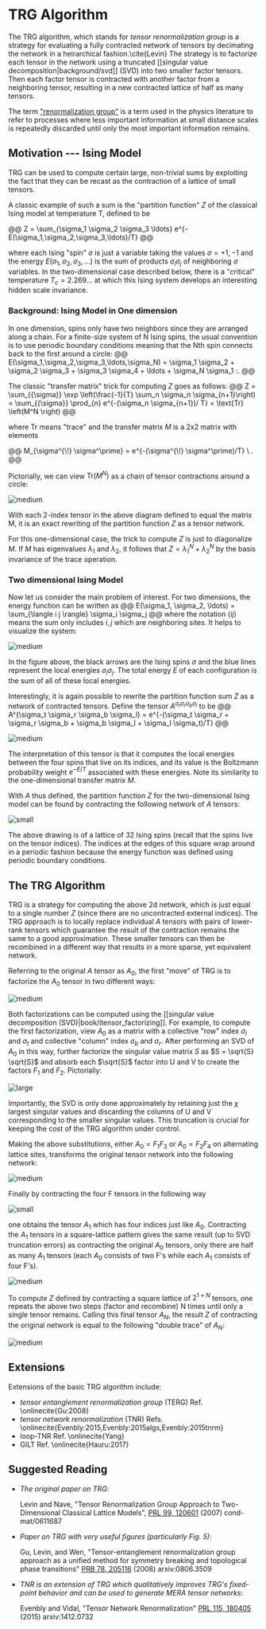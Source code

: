 # TRG Algorithm

<!--TOC-->

The TRG algorithm, which stands for _tensor renormalization group_
is a strategy for evaluating a fully contracted network of tensors
by decimating the network in a heirarchical fashion.\cite{Levin} 
The strategy is to factorize each tensor in the network using a truncated
[[singular value decomposition|background/svd]] (SVD) into two smaller
factor tensors. Then each factor tensor is contracted with another factor
from a neighboring tensor, resulting in a new contracted lattice of half 
as many tensors.

The term ["renormalization group"](https://websites.pmc.ucsc.edu/~wrs/Project/2014-summer%20seminar/Renorm/Wilson-many%20scales-Sci%20Am-79.pdf) is a term used in the physics
literature to refer to processes where less important 
information at small distance scales is repeatedly discarded until only the 
most important information remains.

## Motivation --- Ising Model

TRG can be used to compute certain large, non-trivial sums by exploiting
the fact that they can be recast as the contraction of a lattice of small tensors.

A classic example of such a sum is the "partition function" $Z$ of the classical Ising
model at temperature T, defined to be

@@
Z = \sum_{\sigma_1 \sigma_2 \sigma_3 \ldots} e^{-E(\sigma_1,\sigma_2,\sigma_3,\ldots)/T}
@@

where each Ising "spin" $\sigma$ is just a variable taking the values $\sigma = +1, -1$ and the energy
$E(\sigma_1,\sigma_2,\sigma_3,\ldots)$ is the sum of products $\sigma_i \sigma_j$ of 
neighboring $\sigma$ variables.
In the two-dimensional case described below, there is a "critical" temperature $T_c=2.269\ldots$
at which this Ising system develops an interesting hidden scale invariance.


### Background: Ising Model in One dimension

In one dimension, spins only have two neighbors since they are arranged along a chain.
For a finite-size system of N Ising spins, the usual convention is to use periodic boundary conditions 
meaning that the Nth spin connects back to the first around a circle:
@@
E(\sigma_1,\sigma_2,\sigma_3,\ldots,\sigma_N) 
 = \sigma_1 \sigma_2 + \sigma_2 \sigma_3 + \sigma_3 \sigma_4 + \ldots + \sigma_N \sigma_1 \:.
@@

The classic "transfer matrix" trick for computing $Z$ goes as follows:
@@
Z = \sum_{\{\sigma\}} \exp \left(\frac{-1}{T} \sum_n \sigma_n \sigma_{n+1}\right)
 = \sum_{\{\sigma\}} \prod_{n} e^{-(\sigma_n \sigma_{n+1})/ T}
 = \text{Tr} \left(M^N \right)
@@

where $\text{Tr}$ means "trace" and the transfer matrix $M$ is a 2x2 matrix with elements

@@
M_{\sigma^{\\!} \sigma^\prime} = e^{-(\sigma^{\\!} \sigma^\prime)/T} \ .
@@

Pictorially, we can view $\text{Tr}\left(M^N\right)$ as a chain of tensor contractions around a
circle:

![medium](TRG_1dIsingZ.png)

With each 2-index tensor in the above diagram defined to equal the matrix M, it is an exact
rewriting of the partition function $Z$ as a tensor network.

For this one-dimensional case, the trick to compute $Z$ is just to diagonalize $M$. 
If $M$ has eigenvalues $\lambda_1$ and $\lambda_2$, it follows that 
$Z = \lambda_1^N + \lambda_2^N$ by the basis invariance of the trace operation.

###  Two dimensional Ising Model

Now let us consider the main problem of interest. For two dimensions, the energy function
can be written as
@@
E(\sigma_1, \sigma_2, \ldots) = \sum_{\langle i j \rangle} \sigma_i \sigma_j
@@
where the notation $\langle i j \rangle$ means the sum only includes $i,j$ which are
neighboring sites. It helps to visualize the system:

![medium](TRG_2dIsingZ.png)

In the figure above, the black arrows are the Ising spins $\sigma$ and the 
blue lines represent the local energies $\sigma_i \sigma_j$.
The total energy $E$ of each configuration is the sum of all of these local energies.


Interestingly, it is again possible to rewrite the partition function sum
$Z$ as a network of contracted tensors. Define the tensor $A^{\sigma_t \sigma_r \sigma_b \sigma_l}$
to be 
@@
A^{\sigma_t \sigma_r \sigma_b \sigma_l} = e^{-(\sigma_t \sigma_r + \sigma_r \sigma_b + \sigma_b \sigma_l + \sigma_l \sigma_t)/T}
@@

![medium](TRG_Atensor.png)

The interpretation of this tensor is that it computes the local energies between the four spins that
live on its indices, and its value is the Boltzmann probability weight $e^{-E/T}$ associated with
these energies. Note its similarity to the one-dimensional transfer matrix $M$.

With $A$ thus defined, the partition function $Z$ for the two-dimensional Ising model can
be found by contracting the following network of $A$ tensors:

![small](TRG_2dPeriodic.png)

The above drawing is of a lattice of 32 Ising spins (recall that the spins live on
the tensor indices). The indices at the edges of this square wrap around in a periodic
fashion because the energy function was defined using periodic boundary conditions.

## The TRG Algorithm

TRG is a strategy for computing the above 2d network, which is just equal to a single number $Z$
(since there are no uncontracted external indices). The TRG approach is to locally replace 
individual $A$ tensors with pairs of lower-rank tensors which guarantee the result of the contraction
remains the same to a good approximation. These smaller tensors can then be recombined in a different 
way that results in a more sparse, yet equivalent network.

Referring to the original $A$ tensor as $A_0$, the first "move" of 
TRG is to factorize the $A_0$ tensor in two different ways:

![medium](TRG_factor2ways.png)

Both factorizations can be computed using the [[singular value decomposition (SVD)|book/itensor_factorizing]].
For example, to compute the first factorization, view $A_0$ as a matrix with a collective "row"
index $\sigma_l$ and $\sigma_t$ and collective "column" index $\sigma_b$ and $\sigma_r$. 
After performing an SVD of $A_0$ in this way, further factorize the singular value matrix $S$ as $S = \sqrt{S} \sqrt{S}$ and 
absorb each $\sqrt{S}$ factor into 
U and V to create the factors $F_1$ and $F_2$. Pictorially:

![large](TRG_factorizing.png)

Importantly, the SVD is only done approximately by retaining just the $\chi$ largest singular
values and discarding the columns of U and V corresponding to the smaller singular values.
This truncation is crucial for keeping the cost of the TRG algorithm under control.

Making the above substitutions, either
$A_0=F_1 F_3$ or $A_0=F_2 F_4$ on alternating lattice sites, transforms the
original tensor network into the following network:

![medium](TRG_network1.png)

Finally by contracting the four F tensors in the following way

![small](TRG_group.png)

one obtains the tensor $A_1$ which has four indices just like $A_0$.
Contracting the $A_1$ tensors in a square-lattice pattern gives the 
same result (up to SVD truncation errors) as contracting the original $A_0$ tensors,
only there are half as many $A_1$ tensors (each $A_0$ consists
of two F's while each $A_1$ consists of four F's).

![medium](TRG_recombine.png)

To compute $Z$ defined by contracting a square lattice of $2^{1+N}$ tensors, one
repeats the above two steps (factor and recombine) N times until only a single
tensor remains. Calling this final tensor $A_N$, the result $Z$ of contracting
the original network is equal to the following "double trace" of $A_N$:

![medium](TRG_top.png)

## Extensions

Extensions of the basic TRG algorithm include:

- _tensor entanglement renormalization group_ (TERG) Ref. \onlinecite{Gu:2008}
- _tensor network renormalization_ (TNR) Refs. \onlinecite{Evenbly:2015,Evenbly:2015algs,Evenbly:2015tnrm} 
- loop-TNR Ref. \onlinecite{Yang}
- GILT Ref. \onlinecite{Hauru:2017}

## Suggested Reading

- *The original paper on TRG*:

  Levin and Nave, "Tensor Renormalization Group Approach to Two-Dimensional Classical Lattice Models",
  [PRL 99, 120601](http://dx.doi.org/10.1103/PhysRevLett.99.120601) (2007)  cond-mat/0611687

- *Paper on TRG with very useful figures (particularly Fig. 5)*:

  Gu, Levin, and Wen, 
  "Tensor-entanglement renormalization group approach as a unified method for symmetry
  breaking and topological phase transitions"
  [PRB 78, 205116](http://dx.doi.org/10.1103/PhysRevB.78.205116) (2008)  arxiv:0806.3509

- *TNR is an extension of TRG which qualitatively improves TRG's fixed-point behavior
   and can be used to generate MERA tensor networks*:

  Evenbly and Vidal, "Tensor Network Renormalization"
  [PRL 115, 180405](http://dx.doi.org/10.1103/PhysRevB.80.155131) (2015) arxiv:1412.0732

